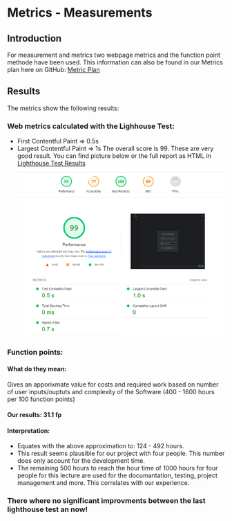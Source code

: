 # Metrics - Measurements
## Introduction
For measurement and metrics two webpage metrics and the function point methode have been used.
This information can also be found in our Metrics plan here on GitHub:
[Metric Plan](/docs/Metrics/metric_plan.md)

## Results
The metrics show the following results:
### Web metrics calculated with the Lighhouse Test:
- First Contentful Paint => 0.5s
- Largest Contentful Paint => 1s
The overall score is 99. These are very good result. You can find picture below or the  full report as HTML in [Lighthouse Test Results](/docs/Metrics)
![OUCD](/docs/Metrics/MCM_Lighthouse_Report_09_05_2023.png)

### Function points: 
#### What do they mean:
Gives an apporixmate value for costs and required work based on number of user inputs/ouptuts and complexity of the Software (400 - 1600 hours per 100 function points)

#### Our results: 31.1 fp

#### Interpretation: 
- Equates with the above approximation to: 124 - 492 hours.
- This result seems plausible for our project with four people. This number does only account for the development time.
- The remaining 500 hours to reach the hour time of 1000 hours for four people for this lecture are used for the documantation, testing, project management and more. This correlates with our experience. 

### There where no significant improvments between the last lighthouse test an now!
